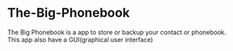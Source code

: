 # The-Big-Phonebook
The Big Phonebook is a app to store or backup your contact or phonebook. This app also have a GUI(graphical user interface)
